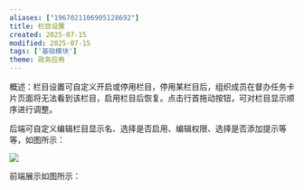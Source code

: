 ```yaml
---
aliases: ["1967021106905128692"]
title: 栏目设置
created: 2025-07-15
modified: 2025-07-15
tags: ['基础模块']
theme: 政务应用
---
```


概述：栏目设置可自定义开启或停用栏目，停用某栏目后，组织成员在督办任务卡片页面将无法看到该栏目，启用栏目后恢复。点击行首拖动按钮，可对栏目显示顺序进行调整。

后端可自定义编辑栏目显示名、选择是否启用、编辑权限、选择是否添加提示等等，如图所示：

![](https://myhelpdoc.oss-cn-heyuan.aliyuncs.com/mdimages/49b616ec32b6c68ee9a10d5034b3ef3b.jpg)

前端展示如图所示：

